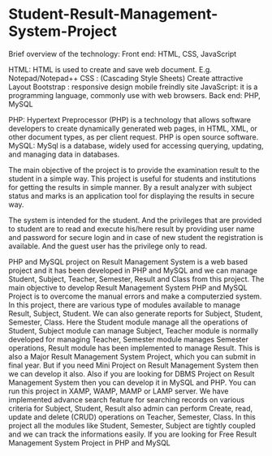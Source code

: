 # Student-Result-Management-System-Project

Brief overview of the technology:
Front end: HTML, CSS, JavaScript

HTML: HTML is used to create and save web document. E.g. Notepad/Notepad++
CSS : (Cascading Style Sheets) Create attractive Layout
Bootstrap : responsive design mobile freindly site
JavaScript: it is a programming language, commonly use with web browsers.
Back end: PHP, MySQL

PHP: Hypertext Preprocessor (PHP) is a technology that allows software developers to create dynamically generated web pages, in HTML, XML, or other document types, as per client request. PHP is open source software.
MySQL: MySql is a database, widely used for accessing querying, updating, and managing data in databases.


The main objective of the project is to provide the examination result to the student in a simple way.
This project is useful for students and institutions for getting the results in simple manner.
By a result analyzer with subject status and marks is an application tool for displaying the results in secure way.

The system is intended for the student. And the privileges that are provided to student are to read and execute his/here result by providing user name and password for secure login and in case of new student the registration is available. And the guest user has the privilege only to read.

PHP and MySQL project on Result Management System is a web based project and it has been developed in PHP and MySQL and we can manage
Student, Subject, Teacher, Semester, Result and Class from this project. The main objective to develop Result Management System PHP and
MySQL Project is to overcome the manual errors and make a computerzied system.
In this project, there are various type of modules available to manage Result, Subject, Student. We can also generate reports for Subject, Student,
Semester, Class. Here the Student module manage all the operations of Student, Subject module can manage Subject, Teacher module is normally
developed for managing Teacher, Semester module manages Semester operations, Result module has been implemented to manage Result.
This is also a Major Result Management System Project, which you can submit in final year. But if you need Mini Project on Result Management
System then we can develop it also. Also if you are looking for DBMS Project on Result Management System then you can develop it in MySQL and
PHP. You can run this project in XAMP, WAMP, MAMP or LAMP server. We have implemented advance search feature for searching records on various
criteria for Subject, Student, Result also admin can perform Create, read, update and delete (CRUD) operations on Teacher, Semester, Class. In this
project all the modules like Student, Semester, Subject are tightly coupled and we can track the informations easily. If you are looking for Free Result
Management System Project in PHP and MySQL
